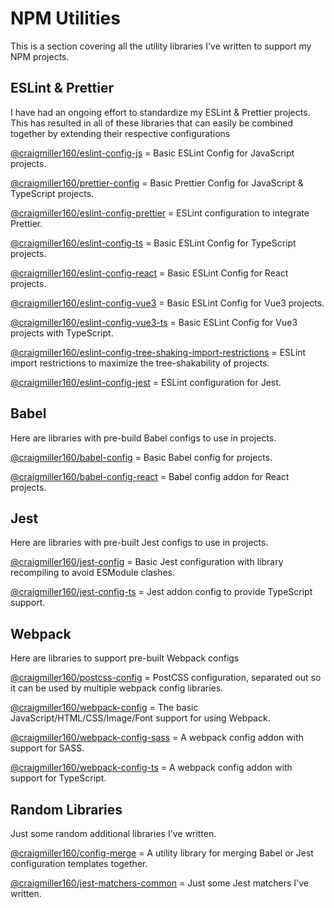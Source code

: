 # NPM Utilities

This is a section covering all the utility libraries I've written to support my NPM projects.

## ESLint & Prettier

I have had an ongoing effort to standardize my ESLint & Prettier projects. This has resulted in all of these libraries that can easily be combined together by extending their respective configurations

[@craigmiller160/eslint-config-js](https://github.com/craigmiller160/eslint-config-js) = Basic ESLint Config for JavaScript projects.

[@craigmiller160/prettier-config](https://github.com/craigmiller160/prettier-config) = Basic Prettier Config for JavaScript & TypeScript projects.

[@craigmiller160/eslint-config-prettier](https://github.com/craigmiller160/eslint-config-prettier) = ESLint configuration to integrate Prettier.

[@craigmiller160/eslint-config-ts](https://github.com/craigmiller160/eslint-config-ts) = Basic ESLint Config for TypeScript projects.

[@craigmiller160/eslint-config-react](https://github.com/craigmiller160/eslint-config-react) = Basic ESLint Config for React projects.

[@craigmiller160/eslint-config-vue3](https://github.com/craigmiller160/eslint-config-vue3) = Basic ESLint Config for Vue3 projects.

[@craigmiller160/eslint-config-vue3-ts](https://github.com/craigmiller160/eslint-config-vue3-ts) = Basic ESLint Config for Vue3 projects with TypeScript.

[@craigmiller160/eslint-config-tree-shaking-import-restrictions](https://github.com/craigmiller160/eslint-config-tree-shaking-import-restrictions) = ESLint import restrictions to maximize the tree-shakability of projects.

[@craigmiller160/eslint-config-jest](https://github.com/craigmiller160/eslint-config-jest) = ESLint configuration for Jest.

## Babel

Here are libraries with pre-build Babel configs to use in projects.

[@craigmiller160/babel-config](https://github.com/craigmiller160/babel-config) = Basic Babel config for projects.

[@craigmiller160/babel-config-react](https://github.com/craigmiller160/babel-config-react) = Babel config addon for React projects.

## Jest

Here are libraries with pre-built Jest configs to use in projects.

[@craigmiller160/jest-config](https://github.com/craigmiller160/jest-config) = Basic Jest configuration with library recompiling to avoid ESModule clashes.

[@craigmiller160/jest-config-ts](https://github.com/craigmiller160/jest-config-ts) = Jest addon config to provide TypeScript support.

## Webpack

Here are libraries to support pre-built Webpack configs

[@craigmiller160/postcss-config](https://github.com/craigmiller160/postcss-config) = PostCSS configuration, separated out so it can be used by multiple webpack config libraries.

[@craigmiller160/webpack-config](https://github.com/craigmiller160/webpack-config) = The basic JavaScript/HTML/CSS/Image/Font support for using Webpack.

[@craigmiller160/webpack-config-sass](https://github.com/craigmiller160/webpack-config-sass) = A webpack config addon with support for SASS.

[@craigmiller160/webpack-config-ts](https://github.com/craigmiller160/webpack-config-ts) = A webpack config addon with support for TypeScript.

## Random Libraries

Just some random additional libraries I've written.

[@craigmiller160/config-merge](https://github.com/craigmiller160/config-merge) = A utility library for merging Babel or Jest configuration templates together.

[@craigmiller160/jest-matchers-common](https://github.com/craigmiller160/jest-matchers-common) = Just some Jest matchers I've written.
